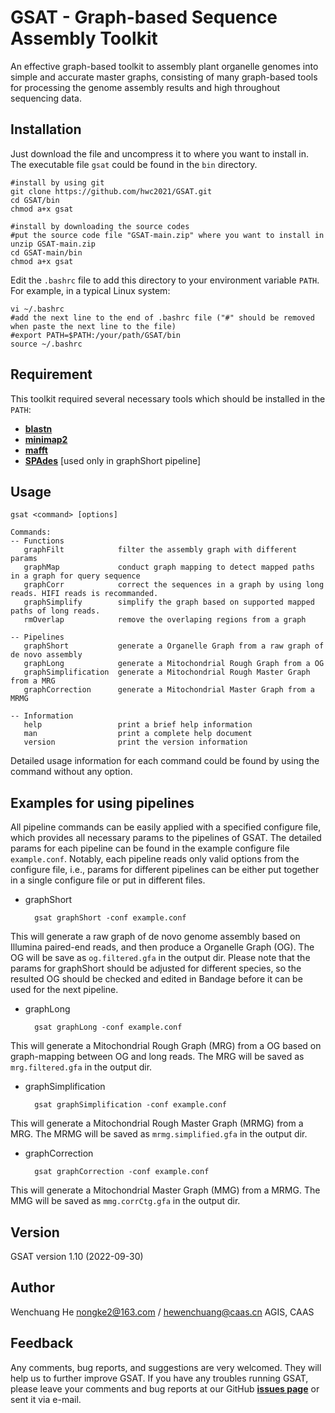 # GSAT - Graph-based Sequence Assembly Toolkit

An effective graph-based toolkit to assembly plant organelle genomes into simple and accurate master graphs, consisting of many graph-based tools for processing the genome assembly results and high throughout sequencing data.

## Installation

Just download the file and uncompress it to where you want to install in. The executable file `gsat` could be found in the `bin` directory.

    #install by using git
    git clone https://github.com/hwc2021/GSAT.git
    cd GSAT/bin
    chmod a+x gsat
    
    #install by downloading the source codes
    #put the source code file "GSAT-main.zip" where you want to install in
    unzip GSAT-main.zip
    cd GSAT-main/bin
    chmod a+x gsat
    
Edit the `.bashrc` file to add this directory to your environment variable `PATH`. For example, in a typical Linux system:

    vi ~/.bashrc
    #add the next line to the end of .bashrc file ("#" should be removed when paste the next line to the file)
    #export PATH=$PATH:/your/path/GSAT/bin
    source ~/.bashrc

## Requirement

This toolkit required several necessary tools which should be installed in the `PATH`:

- [**blastn**](https://blast.ncbi.nlm.nih.gov/Blast.cgi?CMD=Web&PAGE_TYPE=BlastDocs&DOC_TYPE=Download)
- [**minimap2**](https://github.com/lh3/minimap2)
- [**mafft**](https://mafft.cbrc.jp/alignment/software/)
- [**SPAdes**](https://github.com/ablab/spades) [used only in graphShort pipeline]

## Usage

    gsat <command> [options]

    Commands:
    -- Functions
       graphFilt            filter the assembly graph with different params
       graphMap             conduct graph mapping to detect mapped paths in a graph for query sequence
       graphCorr            correct the sequences in a graph by using long reads. HIFI reads is recommanded.
       graphSimplify        simplify the graph based on supported mapped paths of long reads.
       rmOverlap            remove the overlaping regions from a graph

    -- Pipelines
       graphShort           generate a Organelle Graph from a raw graph of de novo assembly
       graphLong            generate a Mitochondrial Rough Graph from a OG
       graphSimplification  generate a Mitochondrial Rough Master Graph from a MRG
       graphCorrection      generate a Mitochondrial Master Graph from a MRMG

    -- Information
       help                 print a brief help information
       man                  print a complete help document
       version              print the version information
       
Detailed usage information for each command could be found by using the command without any option.

## Examples for using pipelines

All pipeline commands can be easily applied with a specified configure file, which provides all necessary params to the pipelines of GSAT. The detailed params for each pipeline can be found in the example configure file `example.conf`. Notably, each pipeline reads only valid options from the configure file, i.e., params for different pipelines can be either put together in a single configure file or put in different files. 

- graphShort

        gsat graphShort -conf example.conf

This will generate a raw graph of de novo genome assembly based on Illumina paired-end reads, and then produce a Organelle Graph (OG). The OG will be save as `og.filtered.gfa` in the output dir. Please note that the params for graphShort should be adjusted for different species, so the resulted OG should be checked and edited in Bandage before it can be used for the next pipeline.

- graphLong

        gsat graphLong -conf example.conf

This will generate a Mitochondrial Rough Graph (MRG) from a OG based on graph-mapping between OG and long reads. The MRG will be saved as `mrg.filtered.gfa` in the output dir.

- graphSimplification

        gsat graphSimplification -conf example.conf

This will generate a Mitochondrial Rough Master Graph (MRMG) from a MRG. The MRMG will be saved as `mrmg.simplified.gfa` in the output dir.

- graphCorrection

        gsat graphCorrection -conf example.conf

This will generate a Mitochondrial Master Graph (MMG) from a MRMG. The MMG will be saved as `mmg.corrCtg.gfa` in the output dir.

## Version

GSAT version 1.10 (2022-09-30)

## Author

  Wenchuang He
  nongke2@163.com / hewenchuang@caas.cn
  AGIS, CAAS
  
## Feedback
Any comments, bug reports, and suggestions are very welcomed. They will help us to further improve GSAT. If you have any troubles running GSAT, please leave your comments and bug reports at our GitHub [**issues page**](https://github.com/hwc2021/GSAT/issues) or sent it via e-mail.
